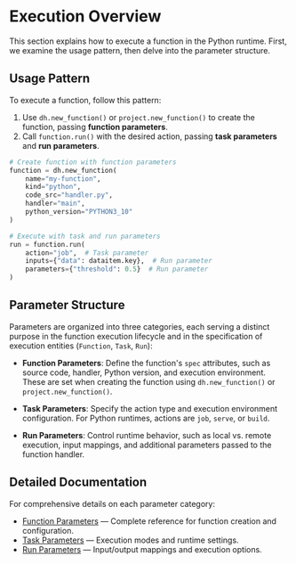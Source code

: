 # Execution Overview

This section explains how to execute a function in the Python runtime.
First, we examine the usage pattern, then delve into the parameter structure.

## Usage Pattern

To execute a function, follow this pattern:

1. Use `dh.new_function()` or `project.new_function()` to create the function, passing **function parameters**.
2. Call `function.run()` with the desired action, passing **task parameters** and **run parameters**.

```python
# Create function with function parameters
function = dh.new_function(
    name="my-function",
    kind="python",
    code_src="handler.py",
    handler="main",
    python_version="PYTHON3_10"
)

# Execute with task and run parameters
run = function.run(
    action="job",  # Task parameter
    inputs={"data": dataitem.key},  # Run parameter
    parameters={"threshold": 0.5}  # Run parameter
)
```

## Parameter Structure

Parameters are organized into three categories, each serving a distinct purpose in the function execution lifecycle and in the specification of execution entities (`Function`, `Task`, `Run`):

- **Function Parameters**: Define the function's `spec` attributes, such as source code, handler, Python version, and execution environment. These are set when creating the function using `dh.new_function()` or `project.new_function()`.

- **Task Parameters**: Specify the action type and execution environment configuration. For Python runtimes, actions are `job`, `serve`, or `build`.

- **Run Parameters**: Control runtime behavior, such as local vs. remote execution, input mappings, and additional parameters passed to the function handler.

## Detailed Documentation

For comprehensive details on each parameter category:

- [Function Parameters](entities/function.md) — Complete reference for function creation and configuration.
- [Task Parameters](entities/task.md) — Execution modes and runtime settings.
- [Run Parameters](entities/run.md) — Input/output mappings and execution options.
